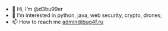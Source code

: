- 👋 Hi, I’m @d3bu99er
- 👀 I’m interested in python, java, web security, crypto, drones;
- 📫 How to reach me admin@bug4f.ru

<!---
d3bu99er/d3bu99er is a ✨ special ✨ repository because its `README.md` (this file) appears on your GitHub profile.
You can click the Preview link to take a look at your changes.
--->
